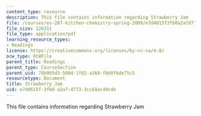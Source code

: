 ```yaml
---
content_type: resource
description: This file contains information regarding Strawberry Jam
file: /courses/es-287-kitchen-chemistry-spring-2009/e7d4615f3fb0a2a7d7733cc68ac40cde_MITES_287S09_read08.pdf
file_size: 126311
file_type: application/pdf
learning_resource_types:
- Readings
license: https://creativecommons.org/licenses/by-nc-sa/4.0/
ocw_type: OCWFile
parent_title: Readings
parent_type: CourseSection
parent_uid: 79b065d3-500d-1f02-a368-fb60f6de75c5
resourcetype: Document
title: Strawberry Jam
uid: e7d4615f-3fb0-a2a7-d773-3cc68ac40cde
---
```

This file contains information regarding Strawberry Jam